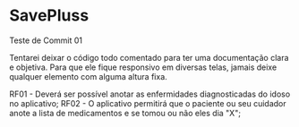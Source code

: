 # SavePluss

Teste de Commit 01

Tentarei deixar o código todo comentado para ter uma documentação clara e objetiva.
Para que ele fique responsivo em diversas telas, jamais deixe qualquer elemento com alguma altura fixa.

RF01 - Deverá ser possível anotar as enfermidades diagnosticadas do idoso no aplicativo;
RF02 - O aplicativo permitirá que o paciente ou seu cuidador anote a lista de medicamentos e se tomou ou não eles dia "X";
